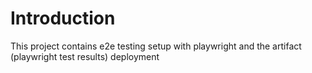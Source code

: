 # Introduction

This project contains e2e testing setup with playwright and the artifact (playwright test results) deployment